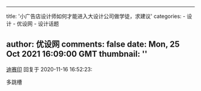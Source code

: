 
---
title: '小广告店设计师如何才能进入大设计公司做学徒，求建议'
categories: 
    - 设计
    - 优设网
    - 设计话题

author: 优设网
comments: false
date: Mon, 25 Oct 2021 16:09:00 GMT
thumbnail: ''
---

<div>   
<div><a href="https://www.uisdc.com/u/213065">迪赛印</a> 回复于 2020-11-16 16:52:23: <p>多跳槽</p></div>  
</div>
            